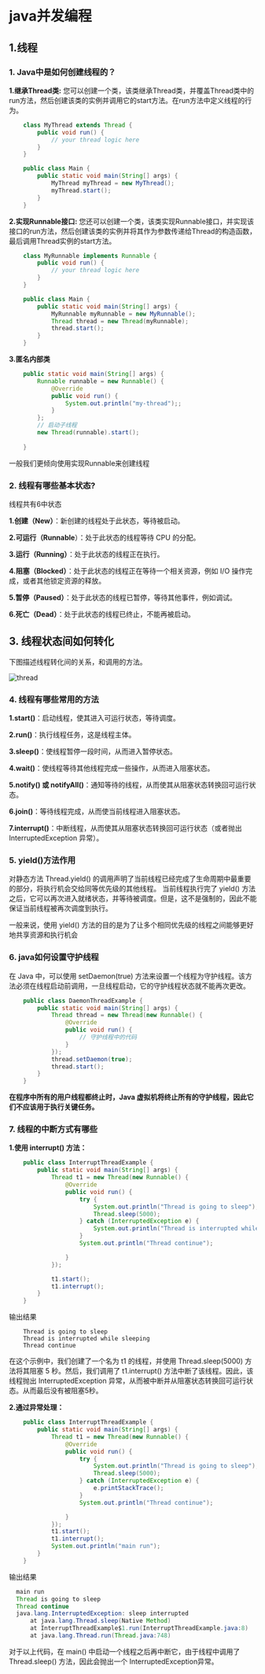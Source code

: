 # java并发编程

## 1.线程

### 1. Java中是如何创建线程的？

**1.继承Thread类:** 您可以创建一个类，该类继承Thread类，并覆盖Thread类中的run方法，然后创建该类的实例并调用它的start方法。在run方法中定义线程的行为。

```java
    class MyThread extends Thread {
        public void run() {
            // your thread logic here
        }
    }

    public class Main {
        public static void main(String[] args) {
            MyThread myThread = new MyThread();
            myThread.start();
        }
    }
```

**2.实现Runnable接口:** 您还可以创建一个类，该类实现Runnable接口，并实现该接口的run方法，然后创建该类的实例并将其作为参数传递给Thread的构造函数，最后调用Thread实例的start方法。

```java
    class MyRunnable implements Runnable {
        public void run() {
            // your thread logic here
        }
    }

    public class Main {
        public static void main(String[] args) {
            MyRunnable myRunnable = new MyRunnable();
            Thread thread = new Thread(myRunnable);
            thread.start();
        }
    }
```

**3.匿名内部类**

```java
    public static void main(String[] args) {
        Runnable runnable = new Runnable() {
            @Override
            public void run() {
                System.out.println("my-thread");;
            }
        };
        // 启动子线程
        new Thread(runnable).start();
        
    }
```

一般我们更倾向使用实现Runnable来创建线程

### 2. 线程有哪些基本状态?

线程共有6中状态

**1.创建（New）**：新创建的线程处于此状态，等待被启动。

**2.可运行（Runnable**）：处于此状态的线程等待 CPU 的分配。

**3.运行（Running）**：处于此状态的线程正在执行。

**4.阻塞（Blocked）**：处于此状态的线程正在等待一个相关资源，例如 I/O 操作完成，或者其他锁定资源的释放。

**5.暂停（Paused）**：处于此状态的线程已暂停，等待其他事件，例如调试。

**6.死亡（Dead）**：处于此状态的线程已终止，不能再被启动。

## 3. 线程状态间如何转化

下图描述线程转化间的关系，和调用的方法。

![thread](D:\桌面\java-study-notes\images\thread.png)

### 4. 线程有哪些常用的方法

**1.start()**：启动线程，使其进入可运行状态，等待调度。

**2.run()**：执行线程任务，这是线程主体。

**3.sleep()**：使线程暂停一段时间，从而进入暂停状态。

**4.wait()**：使线程等待其他线程完成一些操作，从而进入阻塞状态。

**5.notify() 或 notifyAll()**：通知等待的线程，从而使其从阻塞状态转换回可运行状态。

**6.join()**：等待线程完成，从而使当前线程进入阻塞状态。

**7.interrupt()**：中断线程，从而使其从阻塞状态转换回可运行状态（或者抛出 InterruptedException 异常）。

### 5. yield()方法作用

对静态方法 Thread.yield() 的调用声明了当前线程已经完成了生命周期中最重要的部分，将执行机会交给同等优先级的其他线程。
当前线程执行完了 yield() 方法之后，它可以再次进入就绪状态，并等待被调度。但是，这不是强制的，因此不能保证当前线程被再次调度到执行。

一般来说，使用 yield() 方法的目的是为了让多个相同优先级的线程之间能够更好地共享资源和执行机会

### 6. java如何设置守护线程

在 Java 中，可以使用 setDaemon(true) 方法来设置一个线程为守护线程。该方法必须在线程启动前调用，一旦线程启动，它的守护线程状态就不能再次更改。

```java
    public class DaemonThreadExample {
        public static void main(String[] args) {
            Thread thread = new Thread(new Runnable() {
                @Override
                public void run() {
                    // 守护线程中的代码
                }
            });
            thread.setDaemon(true);
            thread.start();
        }
    }
```

**在程序中所有的用户线程都终止时，Java 虚拟机将终止所有的守护线程，因此它们不应该用于执行关键任务。**

### 7. 线程的中断方式有哪些

**1.使用 interrupt() 方法：**

```java
    public class InterruptThreadExample {
        public static void main(String[] args) {
            Thread t1 = new Thread(new Runnable() {
                @Override
                public void run() {
                    try {
                        System.out.println("Thread is going to sleep");
                        Thread.sleep(5000);
                    } catch (InterruptedException e) {
                        System.out.println("Thread is interrupted while sleeping");
                    }
                    System.out.println("Thread continue");

                }
            });

            t1.start();
            t1.interrupt();
        }
    }
```

输出结果

```shell
    Thread is going to sleep
    Thread is interrupted while sleeping
    Thread continue
```

在这个示例中，我们创建了一个名为 t1 的线程，并使用 Thread.sleep(5000) 方法将其阻塞 5 秒。然后，我们调用了 t1.interrupt() 方法中断了该线程。因此，该线程抛出 InterruptedException 异常，从而被中断并从阻塞状态转换回可运行状态。从而最后没有被阻塞5秒。

**2.通过异常处理：**

```java
    public class InterruptThreadExample {
        public static void main(String[] args) {
            Thread t1 = new Thread(new Runnable() {
                @Override
                public void run() {
                    try {
                        System.out.println("Thread is going to sleep");
                        Thread.sleep(5000);
                    } catch (InterruptedException e) {
                        e.printStackTrace();
                    }
                    System.out.println("Thread continue");

                }
            });
            t1.start();
            t1.interrupt();
            System.out.println("main run");
        }
    }
```

输出结果

```java
  main run
  Thread is going to sleep
  Thread continue
  java.lang.InterruptedException: sleep interrupted
	  at java.lang.Thread.sleep(Native Method)
	  at InterruptThreadExample$1.run(InterruptThreadExample.java:8)
	  at java.lang.Thread.run(Thread.java:748)
```

对于以上代码，在 main() 中启动一个线程之后再中断它，由于线程中调用了 Thread.sleep() 方法，因此会抛出一个 InterruptedException异常。